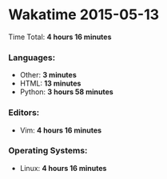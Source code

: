 # Wakatime 2015-05-13

Time Total: **4 hours 16 minutes**

### Languages:
- Other: **3 minutes** 
- HTML: **13 minutes** 
- Python: **3 hours 58 minutes** 

### Editors:
- Vim: **4 hours 16 minutes** 

### Operating Systems:
- Linux: **4 hours 16 minutes** 

